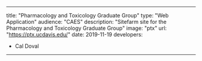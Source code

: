 ---

title: "Pharmacology and Toxicology Graduate Group"
type: "Web Application"
audience: "CAES"
description: "Sitefarm site for the Pharmacology and Toxicology Graduate Group"
image: "ptx"
url: "https://ptx.ucdavis.edu/"
date: 2019-11-19
developers:

- Cal Doval

---